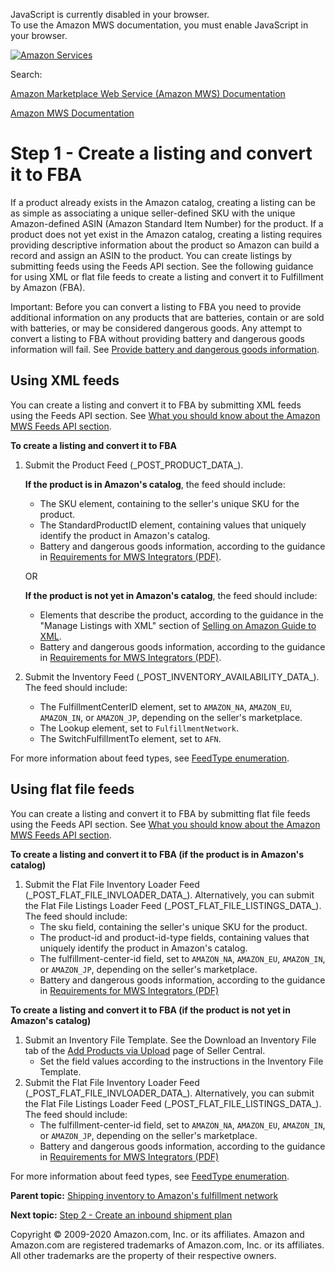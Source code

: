 <div id="MWSDX_noscript">

JavaScript is currently disabled in your browser.  
To use the Amazon MWS documentation, you must enable JavaScript in your
browser.

</div>

<div id="MWSDX_divtop">

[![Amazon
Services](https://images-na.ssl-images-amazon.com/images/G/08/mwsportal/fr_FR/amazonservices.gif "Amazon Services")](http://services.amazon.fr)

<div id="MWSDX_search">

<span id="MWSDX_searchlbl">Search:</span>

</div>

  
<span id="MWSDX_titlebar">[Amazon Marketplace Web Service (Amazon MWS)
Documentation](https://developer.amazonservices.fr/gp/mws/docs.html)</span>

</div>

<div id="MWSDX_divbottom">

<div id="MWSDX_divleft">

<div id="MWSDX_toc">

</div>

</div>

<div id="MWSDX_divright">

<div id="MWSDX_content">

<span id="MWSDX_breadcrumbs">[Amazon MWS
Documentation](https://developer.amazonservices.fr/gp/mws/docs.html)</span>

Step 1 - Create a listing and convert it to FBA
===============================================

<div class="body conbody">

<div class="section">

<span class="ph">If a product already exists in the Amazon catalog,
creating a listing can be as simple as associating a unique
seller-defined SKU with the unique Amazon-defined ASIN (Amazon Standard
Item Number) for the product. If a product does not yet exist in the
Amazon catalog, creating a listing requires providing descriptive
information about the product so Amazon can build a record and assign an
ASIN to the product. You can create listings by submitting feeds using
the <span class="ph">Feeds API section</span>.</span> See the following
guidance for using XML or flat file feeds to create a listing and
convert it to <span class="ph">Fulfillment by Amazon (FBA)</span>.

<div class="note important">

<span class="importanttitle">Important:</span> Before you can convert a
listing to <span class="ph">FBA</span> you need to provide additional
information on any products that are batteries, contain or are sold with
batteries, or may be considered dangerous goods. Any attempt to convert
a listing to <span class="ph">FBA</span> without providing battery and
dangerous goods information will fail. See
<a href="FBAGuide_ProvideBatteryAndDgInfo.md#FBAGuide_ProvideBatteryAndDgInfo" class="xref">Provide battery and dangerous goods information</a>.

</div>

</div>

<div class="section">

Using XML feeds
---------------

You can create a listing and convert it to <span class="ph">FBA</span>
by submitting XML feeds using the <span class="ph">Feeds API
section</span>. See
<a href="../feeds/Feeds_Overview.md" class="xref">What you should know about the Amazon MWS Feeds API section</a>.

**To create a listing and convert it to <span class="ph">FBA</span>**

1.  Submit the Product Feed (\_POST\_PRODUCT\_DATA\_).

    **If the product is in Amazon's catalog**, the feed should include:

    -   The <span class="keyword parmname">SKU</span> element,
        containing to the seller's unique SKU for the product.
    -   The <span class="keyword parmname">StandardProductID</span>
        element, containing values that uniquely identify the product in
        Amazon's catalog.
    -   Battery and dangerous goods information, according to the
        guidance in
        <a href="https://images-na.ssl-images-amazon.com/images/G/01/rainier/help/xsd/release_4_1/MWSDangerousGoodsAttributesConditionalRequirementsOct182017.pdf" class="xref">Requirements for MWS Integrators (PDF)</a>.

    OR

    **If the product is not yet in Amazon's catalog**, the feed should
    include:

    -   Elements that describe the product, according to the guidance in
        the "Manage Listings with XML" section of
        <a href="https://images-na.ssl-images-amazon.com/images/G/01/rainier/help/XML_Documentation_Intl._V324496426_.pdf" class="xref">Selling on Amazon Guide to XML</a>.
    -   Battery and dangerous goods information, according to the
        guidance in
        <a href="https://images-na.ssl-images-amazon.com/images/G/01/rainier/help/xsd/release_4_1/MWSDangerousGoodsAttributesConditionalRequirementsOct182017.pdf" class="xref">Requirements for MWS Integrators (PDF)</a>.

2.  Submit the Inventory Feed (\_POST\_INVENTORY\_AVAILABILITY\_DATA\_).
    The feed should include:
    -   The <span class="keyword parmname">FulfillmentCenterID</span>
        element, set to `AMAZON_NA`, `AMAZON_EU`, `AMAZON_IN`, or
        `AMAZON_JP`, depending on the seller's marketplace.
    -   The <span class="keyword parmname">Lookup</span> element, set to
        `FulfillmentNetwork`.
    -   The <span class="keyword parmname">SwitchFulfillmentTo</span>
        element, set to `AFN`.

For more information about feed types, see
<a href="../feeds/Feeds_FeedType.md" class="xref">FeedType enumeration</a>.

</div>

<div class="section">

Using flat file feeds
---------------------

You can create a listing and convert it to <span class="ph">FBA</span>
by submitting flat file feeds using the <span class="ph">Feeds API
section</span>. See
<a href="../feeds/Feeds_Overview.md" class="xref">What you should know about the Amazon MWS Feeds API section</a>.

**To create a listing and convert it to <span class="ph">FBA</span> (if
the product is in Amazon's catalog)**

1.  Submit the Flat File Inventory Loader Feed
    (\_POST\_FLAT\_FILE\_INVLOADER\_DATA\_). Alternatively, you can
    submit the Flat File Listings Loader Feed
    (\_POST\_FLAT\_FILE\_LISTINGS\_DATA\_). The feed should include:
    -   The <span class="keyword parmname">sku</span> field, containing
        the seller's unique SKU for the product.
    -   The <span class="keyword parmname">product-id</span> and <span
        class="keyword parmname">product-id-type</span> fields,
        containing values that uniquely identify the product in Amazon's
        catalog.
    -   The <span class="keyword parmname">fulfillment-center-id</span>
        field, set to `AMAZON_NA`, `AMAZON_EU`, `AMAZON_IN`, or
        `AMAZON_JP`, depending on the seller's marketplace.
    -   Battery and dangerous goods information, according to the
        guidance in
        <a href="https://images-na.ssl-images-amazon.com/images/G/01/rainier/help/xsd/release_4_1/MWSDangerousGoodsAttributesConditionalRequirementsOct182017.pdf" class="xref">Requirements for MWS Integrators (PDF)</a>

**To create a listing and convert it to <span class="ph">FBA</span> (if
the product is not yet in Amazon's catalog)**

1.  Submit an Inventory File Template. See the <span
    class="ph uicontrol">Download an Inventory File</span> tab of the
    <a href="https://sellercentral-europe.amazon.com/listing/download" class="xref">Add Products via Upload</a>
    page of Seller Central.
    -   Set the field values according to the instructions in the
        Inventory File Template.
2.  Submit the Flat File Inventory Loader Feed
    (\_POST\_FLAT\_FILE\_INVLOADER\_DATA\_). Alternatively, you can
    submit the Flat File Listings Loader Feed
    (\_POST\_FLAT\_FILE\_LISTINGS\_DATA\_). The feed should include:
    -   The <span class="keyword parmname">fulfillment-center-id</span>
        field, set to `AMAZON_NA`, `AMAZON_EU`, `AMAZON_IN`, or
        `AMAZON_JP`, depending on the seller's marketplace.
    -   Battery and dangerous goods information, according to the
        guidance in
        <a href="https://images-na.ssl-images-amazon.com/images/G/01/rainier/help/xsd/release_4_1/MWSDangerousGoodsAttributesConditionalRequirementsOct182017.pdf" class="xref">Requirements for MWS Integrators (PDF)</a>

For more information about feed types, see
<a href="../feeds/Feeds_FeedType.md" class="xref">FeedType enumeration</a>.

</div>

</div>

<div class="related-links">

<div class="familylinks">

<div class="parentlink">

**Parent topic:**
<a href="../fba_guide/FBAGuide_ShipInventoryToAFN.md" class="link">Shipping inventory to Amazon's fulfillment network</a>

</div>

<div class="nextlink">

**Next topic:**
<a href="../fba_guide/FBAGuide_CreateInShipPlan.md" class="link">Step 2 - Create an inbound shipment plan</a>

</div>

</div>

</div>

<div id="MWSDX_footer">

Copyright © 2009-2020 Amazon.com, Inc. or its affiliates. Amazon and
Amazon.com are registered trademarks of Amazon.com, Inc. or its
affiliates. All other trademarks are the property of their respective
owners.

</div>

</div>

</div>

<div style="clear: both;">

</div>

</div>
